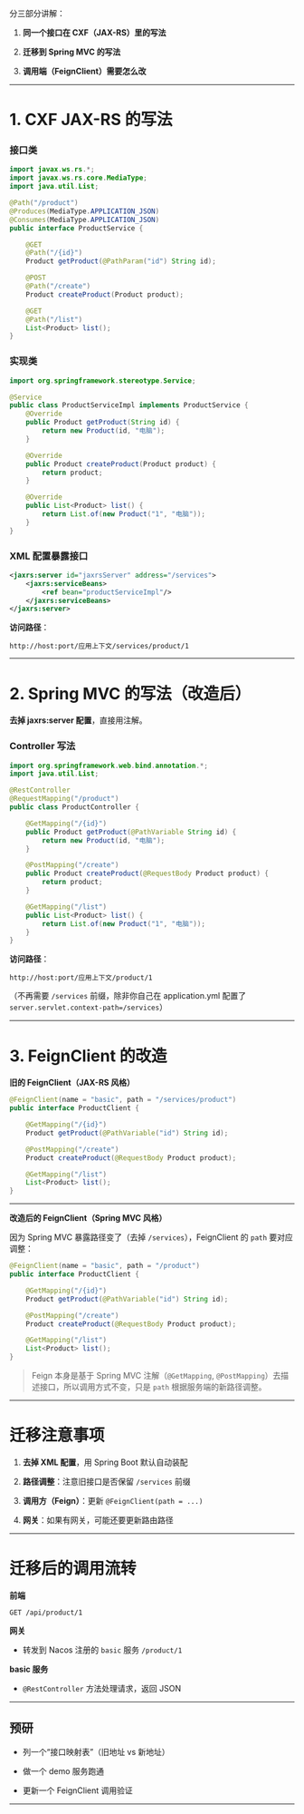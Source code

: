 分三部分讲解：

1. **同一个接口在 CXF（JAX-RS）里的写法**
    
2. **迁移到 Spring MVC 的写法**
    
3. **调用端（FeignClient）需要怎么改**
    

---

# 1. CXF JAX-RS 的写法

### 接口类

```java
import javax.ws.rs.*;
import javax.ws.rs.core.MediaType;
import java.util.List;

@Path("/product")
@Produces(MediaType.APPLICATION_JSON)
@Consumes(MediaType.APPLICATION_JSON)
public interface ProductService {

    @GET
    @Path("/{id}")
    Product getProduct(@PathParam("id") String id);

    @POST
    @Path("/create")
    Product createProduct(Product product);

    @GET
    @Path("/list")
    List<Product> list();
}
```

### 实现类

```java
import org.springframework.stereotype.Service;

@Service
public class ProductServiceImpl implements ProductService {
    @Override
    public Product getProduct(String id) {
        return new Product(id, "电脑");
    }

    @Override
    public Product createProduct(Product product) {
        return product;
    }

    @Override
    public List<Product> list() {
        return List.of(new Product("1", "电脑"));
    }
}
```

### XML 配置暴露接口

```xml
<jaxrs:server id="jaxrsServer" address="/services">
    <jaxrs:serviceBeans>
        <ref bean="productServiceImpl"/>
    </jaxrs:serviceBeans>
</jaxrs:server>
```

**访问路径**：

```
http://host:port/应用上下文/services/product/1
```

---

# 2. Spring MVC 的写法（改造后）

**去掉 jaxrs:server 配置**，直接用注解。

### Controller 写法

```java
import org.springframework.web.bind.annotation.*;
import java.util.List;

@RestController
@RequestMapping("/product")
public class ProductController {

    @GetMapping("/{id}")
    public Product getProduct(@PathVariable String id) {
        return new Product(id, "电脑");
    }

    @PostMapping("/create")
    public Product createProduct(@RequestBody Product product) {
        return product;
    }

    @GetMapping("/list")
    public List<Product> list() {
        return List.of(new Product("1", "电脑"));
    }
}
```

**访问路径**：

```
http://host:port/应用上下文/product/1
```

（不再需要 `/services` 前缀，除非你自己在 application.yml 配置了 `server.servlet.context-path=/services`）

---

# 3. FeignClient 的改造

**旧的 FeignClient（JAX-RS 风格）**

```java
@FeignClient(name = "basic", path = "/services/product")
public interface ProductClient {

    @GetMapping("/{id}")
    Product getProduct(@PathVariable("id") String id);

    @PostMapping("/create")
    Product createProduct(@RequestBody Product product);

    @GetMapping("/list")
    List<Product> list();
}
```

---

**改造后的 FeignClient（Spring MVC 风格）**

因为 Spring MVC 暴露路径变了（去掉 `/services`），FeignClient 的 `path` 要对应调整：

```java
@FeignClient(name = "basic", path = "/product")
public interface ProductClient {

    @GetMapping("/{id}")
    Product getProduct(@PathVariable("id") String id);

    @PostMapping("/create")
    Product createProduct(@RequestBody Product product);

    @GetMapping("/list")
    List<Product> list();
}
```

> Feign 本身是基于 Spring MVC 注解（`@GetMapping`, `@PostMapping`）去描述接口，所以调用方式不变，只是 `path` 根据服务端的新路径调整。

---

# 迁移注意事项

1. **去掉 XML 配置**，用 Spring Boot 默认自动装配
    
2. **路径调整**：注意旧接口是否保留 `/services` 前缀
    
3. **调用方（Feign）**：更新 `@FeignClient(path = ...)`
    
4. **网关**：如果有网关，可能还要更新路由路径
    

---

# 迁移后的调用流转

**前端**

```
GET /api/product/1
```

**网关**

- 转发到 Nacos 注册的 `basic` 服务 `/product/1`
    

**basic 服务**

- `@RestController` 方法处理请求，返回 JSON
    

---

## 预研

- 列一个“接口映射表”（旧地址 vs 新地址）
    
- 做一个 demo 服务跑通
    
- 更新一个 FeignClient 调用验证
    

---

